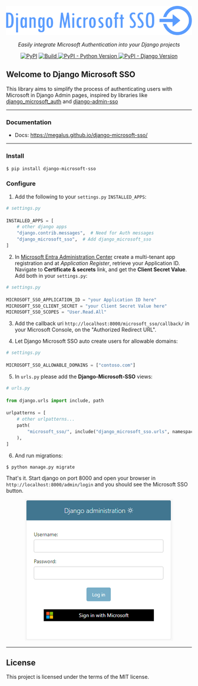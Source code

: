 <p align="center">
  <img src="docs/images/django-microsoft-sso.png" alt="Django Microsoft SSO"/>
</p>
<p align="center">
<em>Easily integrate Microsoft Authentication into your Django projects</em>
</p>

<p align="center">
<a href="https://pypi.org/project/django-microsoft-sso/" target="_blank">
<img alt="PyPI" src="https://img.shields.io/pypi/v/django-microsoft-sso"/></a>
<a href="https://github.com/megalus/django-microsoft-sso/actions" target="_blank">
<img alt="Build" src="https://github.com/megalus/django-microsoft-sso/workflows/tests/badge.svg"/>
</a>
<a href="https://www.python.org" target="_blank">
<img alt="PyPI - Python Version" src="https://img.shields.io/pypi/pyversions/django-microsoft-sso"/>
</a>
<a href="https://www.djangoproject.com/" target="_blank">
<img alt="PyPI - Django Version" src="https://img.shields.io/pypi/djversions/django-microsoft-sso"/>
</a>
</p>

## Welcome to Django Microsoft SSO

This library aims to simplify the process of authenticating users with Microsoft in Django Admin pages,
inspired by libraries like [django_microsoft_auth](https://github.com/AngellusMortis/django_microsoft_auth)
and [django-admin-sso](https://github.com/matthiask/django-admin-sso/)

---

### Documentation

* Docs: https://megalus.github.io/django-microsoft-sso/

---

### Install

```shell
$ pip install django-microsoft-sso
```

### Configure

1. Add the following to your `settings.py` `INSTALLED_APPS`:

```python
# settings.py

INSTALLED_APPS = [
    # other django apps
    "django.contrib.messages",  # Need for Auth messages
    "django_microsoft_sso",  # Add django_microsoft_sso
]
```

2. In [Microsoft Entra Administration Center](https://entra.microsoft.com/#view/Microsoft_AAD_RegisteredApps/ApplicationsListBlade/quickStartType~/null/sourceType/Microsoft_AAD_IAM) create a multi-tenant app registration and at _Application Register_, retrieve your
   Application ID. Navigate to **Certificate & secrets** link, and get the **Client Secret Value**. Add both in your `settings.py`:

```python
# settings.py

MICROSOFT_SSO_APPLICATION_ID = "your Application ID here"
MICROSOFT_SSO_CLIENT_SECRET = "your Client Secret Value here"
MICROSOFT_SSO_SCOPES = "User.Read.All"
```

3. Add the callback uri `http://localhost:8000/microsoft_sso/callback/` in your Microsoft Console, on the "Authorized Redirect
   URL".

4. Let Django Microsoft SSO auto create users for allowable domains:

```python
# settings.py

MICROSOFT_SSO_ALLOWABLE_DOMAINS = ["contoso.com"]
```

5. In `urls.py` please add the **Django-Microsoft-SSO** views:

```python
# urls.py

from django.urls import include, path

urlpatterns = [
    # other urlpatterns...
    path(
        "microsoft_sso/", include("django_microsoft_sso.urls", namespace="django_microsoft_sso")
    ),
]
```

6. And run migrations:

```shell
$ python manage.py migrate
```

That's it. Start django on port 8000 and open your browser in `http://localhost:8000/admin/login` and you should see the
Microsoft SSO button.

<p align="center">
   <img src="docs/images/django_login_with_microsoft_light.png"/>
</p>

---

## License

This project is licensed under the terms of the MIT license.
